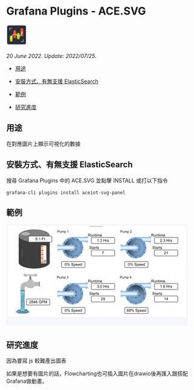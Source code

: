 # Grafana Plugins - ACE.SVG 

![img](ACE_SVG_icon.png)

*20 June 2022. Update: 2022/07/25.*

* [用途](#use)

* [安裝方式、有無支援 ElasticSearch](#install)

* [範例](#example)

* [研究進度](#research)

<h2 id="use">用途</h2>

在對應圖片上顯示可視化的數據

<h2 id="install">安裝方式、有無支援 ElasticSearch</h2>

搜尋 Grafana Plugins 中的 ACE.SVG 並點擊 INSTALL 或打以下指令

    grafana-cli plugins install aceiot-svg-panel

<h2 id="example">範例</h2>

![img](ACESVG.gif)

<h2 id="research">研究進度</h2>

因為要寫 js 較難產出圖表

如果是想要有圖片的話，Flowcharting也可插入圖片在drawio後再匯入跟搭配Grafana做動畫。
